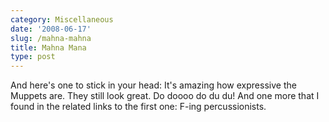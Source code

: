 ```yaml
---
category: Miscellaneous
date: '2008-06-17'
slug: /mahna-mahna
title: Mahna Mana
type: post
---
```



And here's one to stick in your head:
It's amazing how expressive the Muppets are. They still look great.
Do doooo do du du! And one more that I found in the related links
to the first one:
F-ing percussionists.